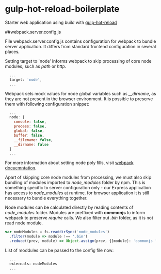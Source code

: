 # gulp-hot-reload-boilerplate

Starter web application using build with [gulp-hot-reload](https://github.com/getjs/gulp-hot-reload)

##webpack.server.config.js

File webpack.server.config.js contains configuration for webpack to bundle server application. It differs from standard frontend configuration in several places.

Setting target to 'node' informs webpack to skip processing of core node modules, such as *path* or *http*.
```javascript
  ...
  target: 'node',
  ...
```

Webpack sets mock values for node global variables such as *__dirname*, as they are not present in the browser environment. It is possible to preserve them with following configuration snippet:
```javascript
  ...
  node: {
    console: false,
    process: false,
    global: false,
    buffer: false,
    __filename: false,
    __dirname: false
  }
  ...
```
For more information about setting node poly fills, visit [webpack docuemntation](http://webpack.github.io/docs/configuration.html#node).

Apart of skipping core node modules from processing, we must also skip bundling of modules imported to *node_modules* folder by npm. This is something specific to server configuration only - our Express application has access to *node_modules* at runtime, for browser application it is still necessary to bundle everything together.

Node modules can be calculated directly by reading contents of *node_modules* folder. Modules are preffixed with __commonjs__ to inform webpack to preserve *require* calls. We also filter out *.bin* folder, as it is not read node module.
```javascript
var nodeModules = fs.readdirSync('node_modules')
  .filter(module => module !== '.bin')
  .reduce((prev, module) => Object.assign(prev, {[module]: 'commonjs ' + module}), {})
```

List of moddules can be passed to the config file now:
```javascript
  ...
  externals: nodeModules
  ...
```


